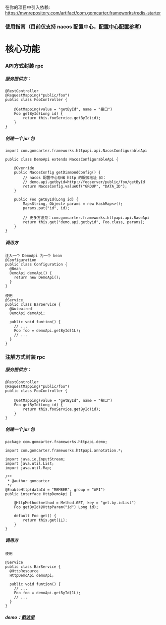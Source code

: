 在你的项目中引入依赖: https://mvnrepository.com/artifact/com.gomcarter.frameworks/redis-starter

### 使用指南（目前仅支持 nacos 配置中心，<a href="https://github.com/gomcarter/developer/blob/master/README.md">配置中心配置参考</a>）



# 核心功能

### API方式封装 rpc

##### 服务提供方：
```
@RestController
@RequestMapping("public/foo")
public class FooController {

    @GetMapping(value = "getById", name = "接口")
    Foo getById(Long id) {
        return this.fooService.getById(id);
    }
}
```

##### 创建一个 jar 包
```
import com.gomcarter.frameworks.httpapi.api.NacosConfigurableApi

public class DemoApi extends NacosConfigurableApi {
    
    @Override
    public NacosConfig getDiamondConfig() {
        // nacos 配置中心存储 http 的服务地址 如：
        // demo.api.getbyid=http://fooserver/public/foo/getById
        return NacosConfig.valueOf("GROUP", "DATA_ID");
    }

    public Foo getById(Long id) {
        Map<String, Object> params = new HashMap<>();
        params.put("id", id);
        
        // 更多方法见：com.gomcarter.frameworks.httpapi.api.BaseApi
        return this.get("demo.api.getbyid", Foo.class, params);
    }
}
```

##### 调用方
```
注入一个 DemoApi 为一个 bean
@Configuration
public class Configuration {
  @Bean
  DemoApi demoApi() {
    return new DemoApi();
  }
}

使用
@Service
public class BarService {
  @Autowired
  DemoApi demoApi;
  
  public void funtion() {
    // ...
    Foo foo = demoApi.getById(1L);
    // ...
  }
}
```


### 注解方式封装 rpc
##### 服务提供方：
```
@RestController
@RequestMapping("public/foo")
public class FooController {

    @GetMapping(value = "getById", name = "接口")
    Foo getById(Long id) {
        return this.fooService.getById(id);
    }
}
```

##### 创建一个 jar 包
```
package com.gomcarter.frameworks.httpapi.demo;

import com.gomcarter.frameworks.httpapi.annotation.*;

import java.io.InputStream;
import java.util.List;
import java.util.Map;

/**
 * @author gomcarter
 */
@EnableHttp(dataId = "MEMBER", group = "API")
public interface HttpDemoApi {

    @HttpMethod(method = Method.GET, key = "get.by.idList")
    Foo getById(@HttpParam("id") Long id);

    default Foo get() {
        return this.get(1L);
    }
}
```

##### 调用方
```
使用

@Service
public class BarService {
  @HttpResource
  HttpDemoApi demoApi;
  
  public void funtion() {
    // ...
    Foo foo = demoApi.getById(1L);
    // ...
  }
}
```
##### demo：<a href="https://github.com/gomcarter/frameworks/tree/master/http-api-starter/src/main/java/com/gomcarter/frameworks/httpapi/demo">戳这里</a>
